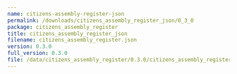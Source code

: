 ```yaml
---
name: citizens-assembly-register-json
permalink: /downloads/citizens_assembly_register_json/0_3_0
package: citizens_assembly_register
title: citizens_assembly_register_json
filename: citizens_assembly_register.json
version: 0.3.0
full_version: 0.3.0
file: /data/citizens_assembly_register/0.3.0/citizens_assembly_register.json
---
```


